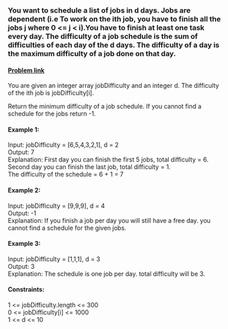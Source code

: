 ### You want to schedule a list of jobs in d days. Jobs are dependent (i.e To work on the ith job, you have to finish all the jobs j where 0 <= j < i).You have to finish at least one task every day. The difficulty of a job schedule is the sum of difficulties of each day of the d days. The difficulty of a day is the maximum difficulty of a job done on that day.
#### [Problem link](https://leetcode.com/problems/minimum-difficulty-of-a-job-schedule/)  
You are given an integer array jobDifficulty and an integer d. The difficulty of the ith job is jobDifficulty[i].  

Return the minimum difficulty of a job schedule. If you cannot find a schedule for the jobs return -1.  

#### Example 1:  
  
  
Input: jobDifficulty = [6,5,4,3,2,1], d = 2  
Output: 7  
Explanation: First day you can finish the first 5 jobs, total difficulty = 6.  
Second day you can finish the last job, total difficulty = 1.  
The difficulty of the schedule = 6 + 1 = 7   
#### Example 2:  

Input: jobDifficulty = [9,9,9], d = 4  
Output: -1  
Explanation: If you finish a job per day you will still have a free day. you cannot find a schedule for the given jobs.  
#### Example 3:  

Input: jobDifficulty = [1,1,1], d = 3  
Output: 3  
Explanation: The schedule is one job per day. total difficulty will be 3.  

#### Constraints:  
  
1 <= jobDifficulty.length <= 300  
0 <= jobDifficulty[i] <= 1000  
1 <= d <= 10  
